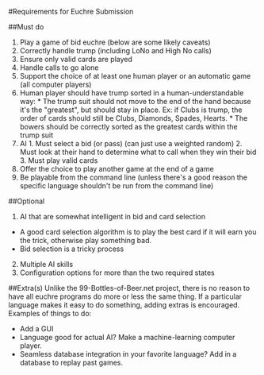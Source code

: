 #Requirements for Euchre Submission

##Must do

1.	Play a game of bid euchre (below are some likely caveats)
  1. Correctly handle trump (including LoNo and High No calls)
  2. Ensure only valid cards are played
  3. Handle calls to go alone
2.	Support the choice of at least one human player or an automatic game (all computer players)
  1. Human player should have trump sorted in a human-understandable way:
    * The trump suit should not move to the end of the hand because it's the "greatest", but should stay in place.  Ex: if Clubs is trump, the order of cards should still be Clubs, Diamonds, Spades, Hearts.
    * The bowers should be correctly sorted as the greatest cards within the trump suit
  2. AI
    1. Must select a bid (or pass) (can just use a weighted random)
    2. Must look at their hand to determine what to call when they win their bid
    3. Must play valid cards
3.	Offer the choice to play another game at the end of a game
4.	Be playable from the command line (unless there's a good reason the specific language shouldn't be run from the command line)


##Optional
1.	AI that are somewhat intelligent in bid and card selection
  * A good card selection algorithm is to play the best card if it will earn you the trick, otherwise play something bad.
  * Bid selection is a tricky process
2.	Multiple AI skills
3.	Configuration options for more than the two required states

##Extra(s)
Unlike the 99-Bottles-of-Beer.net project, there is no reason to have all euchre programs do more or less the same thing.  If a particular language makes it easy to do something, adding extras is encouraged.  Examples of things to do:
*	Add a GUI
*	Language good for actual AI?  Make a machine-learning computer player.
*	Seamless database integration in your favorite language?  Add in a database to replay past games.

